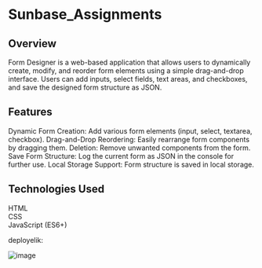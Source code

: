 # Sunbase_Assignments 
## Overview
Form Designer is a web-based application that allows users to dynamically create, modify, and reorder form elements using a simple drag-and-drop interface. Users can add inputs, select fields, text areas, and checkboxes, and save the designed form structure as JSON.

## Features
Dynamic Form Creation: Add various form elements (input, select, textarea, checkbox).
Drag-and-Drop Reordering: Easily rearrange form components by dragging them.
Deletion: Remove unwanted components from the form.
Save Form Structure: Log the current form as JSON in the console for further use.
Local Storage Support: Form structure is saved in local storage.

## Technologies Used
HTML  
CSS  
JavaScript (ES6+)

deployelik: 

![image](https://github.com/user-attachments/assets/3dda5ef3-8e13-45c1-b72f-5b95b07c5605)
